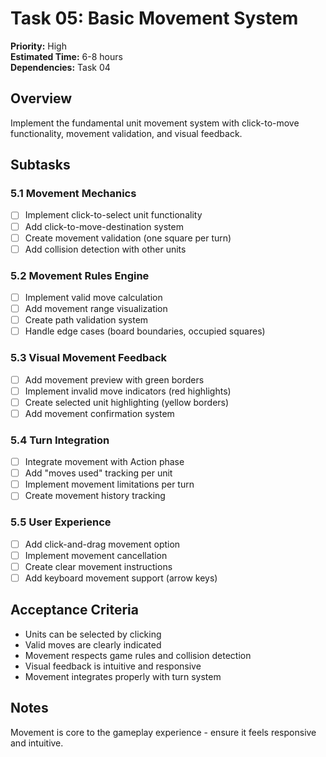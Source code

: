 # Task 05: Basic Movement System

**Priority:** High  
**Estimated Time:** 6-8 hours  
**Dependencies:** Task 04  

## Overview
Implement the fundamental unit movement system with click-to-move functionality, movement validation, and visual feedback.

## Subtasks

### 5.1 Movement Mechanics
- [ ] Implement click-to-select unit functionality
- [ ] Add click-to-move-destination system
- [ ] Create movement validation (one square per turn)
- [ ] Add collision detection with other units

### 5.2 Movement Rules Engine
- [ ] Implement valid move calculation
- [ ] Add movement range visualization
- [ ] Create path validation system
- [ ] Handle edge cases (board boundaries, occupied squares)

### 5.3 Visual Movement Feedback
- [ ] Add movement preview with green borders
- [ ] Implement invalid move indicators (red highlights)
- [ ] Create selected unit highlighting (yellow borders)
- [ ] Add movement confirmation system

### 5.4 Turn Integration
- [ ] Integrate movement with Action phase
- [ ] Add "moves used" tracking per unit
- [ ] Implement movement limitations per turn
- [ ] Create movement history tracking

### 5.5 User Experience
- [ ] Add click-and-drag movement option
- [ ] Implement movement cancellation
- [ ] Create clear movement instructions
- [ ] Add keyboard movement support (arrow keys)

## Acceptance Criteria
- Units can be selected by clicking
- Valid moves are clearly indicated
- Movement respects game rules and collision detection
- Visual feedback is intuitive and responsive
- Movement integrates properly with turn system

## Notes
Movement is core to the gameplay experience - ensure it feels responsive and intuitive.